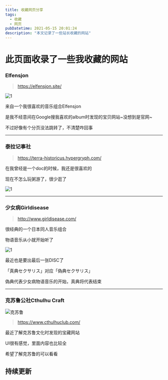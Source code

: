 ```yaml
---
title: 收藏网页分享
tags: 
  - 收藏
  - 网页
pubDatetime: 2021-05-15 20:01:24
description: "本文记录了一些站长收藏的网站"
---
```

# 此页面收录了一些我收藏的网站


### Elfensjon

> https://elfensjon.site/

![1](/images/18.png)

来自一个我很喜欢的音乐组合Elfensjon

是我不经意间在Google搜我喜欢的album时发现的宝贝网站~没想到是官网~

不过好像有个分页没法跳转了，不清楚咋回事

---

### 泰拉记事社

> https://terra-historicus.hypergryph.com/

在我曾经是一个doc的时候，我还是很喜欢的

现在不怎么玩粥游了，很少逛了

![1](/images/19.png)

---

### 少女病Girldisease

> http://www.girldisease.com/

很经典的一个日本同人音乐组合

物语音乐从小就开始听了

![1](/images/35.png)

最近也是要出最后一张DISC了

「真典セクサリス」对应「偽典セクサリス」

偽典代表少女病物语音乐的开始，真典将代表结束

---

### 克苏鲁公社Cthulhu Craft

![克苏鲁](https://i.loli.net/2021/10/23/19RtFI8E7BAjYTG.png)

> https://www.cthulhuclub.com/

最近了解克苏鲁文化时发现的宝藏网站

UI很有感觉，里面内容也比较全

希望了解克苏鲁的可以看看

## 持续更新
